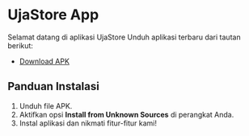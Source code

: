 # UjaStore App

Selamat datang di aplikasi UjaStore Unduh aplikasi terbaru dari tautan berikut:

- [Download APK](https://github.com/Fauzauza/ujastore/releases/download/v1.0.1/UjaStore.apk)

## Panduan Instalasi
1. Unduh file APK.
2. Aktifkan opsi **Install from Unknown Sources** di perangkat Anda.
3. Instal aplikasi dan nikmati fitur-fitur kami!

